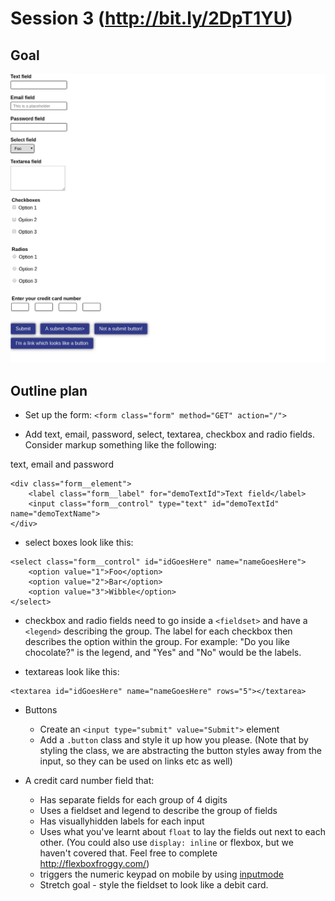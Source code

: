 # Session 3 (http://bit.ly/2DpT1YU)

## Goal

![Goal](screenshot.png)

## Outline plan

- Set up the form:
  `<form class="form" method="GET" action="/">`

- Add text, email, password, select, textarea, checkbox and radio fields. Consider markup something like the following:

text, email and password
```
<div class="form__element">
    <label class="form__label" for="demoTextId">Text field</label>
    <input class="form__control" type="text" id="demoTextId" name="demoTextName">
</div>
```

- select boxes look like this:
```
<select class="form__control" id="idGoesHere" name="nameGoesHere">
    <option value="1">Foo</option>
    <option value="2">Bar</option>
    <option value="3">Wibble</option>
</select>
```

- checkbox and radio fields need to go inside a `<fieldset>` and have a `<legend>` describing the group. The label for each checkbox then describes the option within the group. For example: "Do you like chocolate?" is the legend, and "Yes" and "No" would be the labels.

- textareas look like this:

```
<textarea id="idGoesHere" name="nameGoesHere" rows="5"></textarea>
```

- Buttons
  - Create an `<input type="submit" value="Submit">` element
  - Add a `.button` class and style it up how you please. (Note that by styling the class, we are abstracting the button styles away from the input, so they can be used on links etc as well)

- A credit card number field that:
  - Has separate fields for each group of 4 digits
  - Uses a fieldset and legend to describe the group of fields
  - Has visuallyhidden labels for each input
  - Uses what you've learnt about `float` to lay the fields out next to each other. (You could also use `display: inline` or flexbox, but we haven't covered that. Feel free to complete http://flexboxfroggy.com/)
  - triggers the numeric keypad on mobile by using [inputmode](https://developer.mozilla.org/en-US/docs/Web/HTML/Element/input#attr-inputmode)
  - Stretch goal - style the fieldset to look like a debit card.
